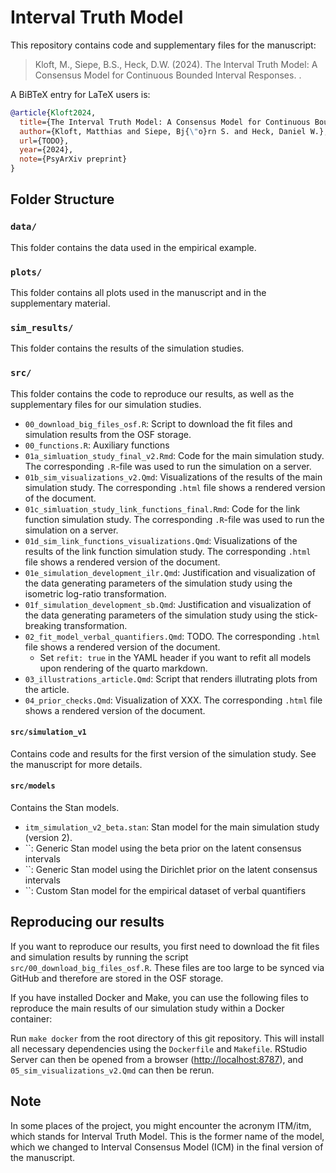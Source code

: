 # Interval Truth Model

This repository contains code and supplementary files for the manuscript:

> Kloft, M.,  Siepe, B.S., Heck, D.W. (2024). The Interval Truth Model: A Consensus Model for Continuous Bounded Interval Responses. <TODO ADD LINK>.

A BiBTeX entry for LaTeX users is:

```BibTeX
@article{Kloft2024,
  title={The Interval Truth Model: A Consensus Model for Continuous Bounded Interval Responses},
  author={Kloft, Matthias and Siepe, Bj{\"o}rn S. and Heck, Daniel W.},
  url={TODO},
  year={2024},
  note={PsyArXiv preprint}
}
``` 




## Folder Structure
### `data/`

This folder contains the data used in the empirical example.


### `plots/`

This folder contains all plots used in the manuscript and in the supplementary material.

### `sim_results/`

This folder contains the results of the simulation studies. 

### `src/`

This folder contains the code to reproduce our results, as well as the supplementary files for our simulation studies. 

- `00_download_big_files_osf.R`: Script to download the fit files and simulation results from the OSF storage.
- `00_functions.R`: Auxiliary functions
- `01a_simluation_study_final_v2.Rmd`: Code for the main simulation study. The corresponding `.R`-file was used to run the simulation on a server.
- `01b_sim_visualizations_v2.Qmd`: Visualizations of the results of the main simulation study. The corresponding `.html` file shows a rendered version of the document.
- `01c_simluation_study_link_functions_final.Rmd`: Code for the link function simulation study. The corresponding `.R`-file was used to run the simulation on a server.
- `01d_sim_link_functions_visualizations.Qmd`: Visualizations of the results of the link function simulation study. The corresponding `.html` file shows a rendered version of the document.
- `01e_simulation_development_ilr.Qmd`: Justification and visualization of the data generating parameters of the simulation study using the isometric log-ratio transformation. 
- `01f_simulation_development_sb.Qmd`: Justification and visualization of the data generating parameters of the simulation study using the stick-breaking transformation.
- `02_fit_model_verbal_quantifiers.Qmd`: TODO. The corresponding `.html` file shows a rendered version of the document.
	- Set `refit: true` in the YAML header if you want to refit all models upon rendering of the quarto markdown.
- `03_illustrations_article.Qmd`: Script that renders illutrating plots from the article.
- `04_prior_checks.Qmd`: Visualization of XXX. The corresponding `.html` file shows a rendered version of the document.


#### `src/simulation_v1`
Contains code and results for the first version of the simulation study. See the manuscript for more details. 

#### `src/models`
Contains the Stan models.

- `itm_simulation_v2_beta.stan`: Stan model for the main simulation study (version 2).
- ``: Generic Stan model using the beta prior on the latent consensus intervals
- ``: Generic Stan model using the Dirichlet prior on the latent consensus intervals
- ``: Custom Stan model for the empirical dataset of verbal quantifiers


## Reproducing our results

If you want to reproduce our results, you first need to download the fit files 
and simulation results by running the script `src/00_download_big_files_osf.R`.
These files are too large to be synced via GitHub and therefore are stored in the 
OSF storage.


If you have installed Docker and Make, you can use the following files to reproduce the main results of our simulation study within a Docker container:

Run `make docker` from the root directory of this git repository. This will install all necessary
dependencies using the `Dockerfile` and `Makefile`. RStudio Server can then be opened from a browser
(<http://localhost:8787>), and `05_sim_visualizations_v2.Qmd` can then be rerun.


## Note
In some places of the project, you might encounter the acronym ITM/itm, which stands for Interval Truth Model. 
This is the former name of the model, which we changed to Interval Consensus Model (ICM) in the final version of the manuscript.



